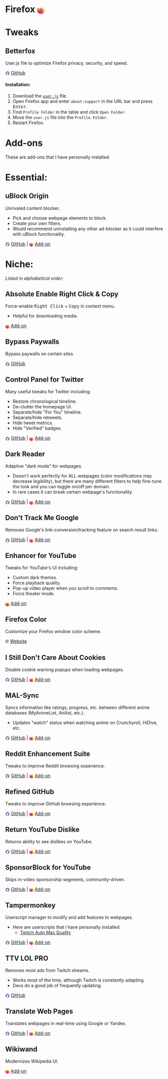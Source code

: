# Firefox <img src="img/firefox.png" style="vertical-align:middle; height:24px;">
# Tweaks
## Betterfox
User.js file to optimize Firefox privacy, security, and speed.

<img src="img/github.png" style="vertical-align:middle; height:14px"> [GitHub](https://github.com/yokoffing/Betterfox)

#### Installation:
1. Download the [`user.js`](https://github.com/yokoffing/Betterfox/blob/master/user.js) file.
2. Open Firefox app and enter `about:support` in the URL bar and press <kbd>Enter</kbd>.
3. Find `Profile Folder` in the table and click `Open Folder`.
4. Move the `user.js` file into the `Profile Folder`.
5. Restart Firefox.

# Add-ons
These are add-ons that I have personally installed.

# Essential:
## uBlock Origin
Unrivaled content blocker.
- Pick and choose webpage elements to block.
- Create your own filters.
- Would recommend uninstalling any other ad-blocker as it could interfere with uBlock functionality.

<img src="img/github.png" style="vertical-align:middle; height:14px"> [GitHub](https://github.com/gorhill/uBlock) | <img src="img/firefox.png" style="vertical-align:middle; height:14px"> [Add-on](https://addons.mozilla.org/en-US/firefox/addon/ublock-origin/)

# Niche:
<i>Listed in alphabetical order:</i>

## Absolute Enable Right Click & Copy
Force-enable <kbd>Right Click</kbd> + <kbd>Copy</kbd> in context menu.
- Helpful for downloading media.

<img src="img/firefox.png" style="vertical-align:middle; height:14px;"> [Add-on](https://addons.mozilla.org/en-US/firefox/addon/absolute-enable-right-click/)

## Bypass Paywalls
Bypass paywalls on certain sites.

<img src="img/github.png" style="vertical-align:middle; height:14px;"> [GitHub](https://github.com/iamadamdev/bypass-paywalls-chrome)

## Control Panel for Twitter
Many useful tweaks for Twitter including:
- Restore chronological timeline.
- De-clutter the homepage UI.
- Separate/hide "For You" timeline.
- Separate/hide retweets.
- Hide tweet metrics.
- Hide "Verified" badges.

<img src="img/github.png" style="vertical-align:middle; height:14px"> [GitHub](https://github.com/insin/control-panel-for-twitter) | <img src="img/firefox.png" style="vertical-align:middle; height:14px"> [Add-on](https://addons.mozilla.org/en-US/firefox/addon/control-panel-for-twitter/)

## Dark Reader
Adaptive "dark mode" for webpages.
- Doesn't work perfectly for ALL webpages (color modifications may decrease legibility), but there are many different filters to help fine-tune the look and you can toggle on/off per domain.
- In rare cases it can break certain webpage's functionality.

<img src="img/github.png" style="vertical-align:middle; height:14px"> [GitHub](https://github.com/darkreader/darkreader) | <img src="img/firefox.png" style="vertical-align:middle; height:14px"> [Add-on](https://addons.mozilla.org/firefox/addon/darkreader/)

## Don't Track Me Google
Removes Google's link-conversion/tracking feature on search result links.

<img src="img/github.png" style="vertical-align:middle; height:14px"> [GitHub](https://github.com/Rob--W/dont-track-me-google) | <img src="img/firefox.png" style="vertical-align:middle; height:14px"> [Add-on](https://addons.mozilla.org/en-US/firefox/addon/dont-track-me-google1/)

## Enhancer for YouTube
Tweaks for YouTube's UI including:
- Custom dark themes.
- Force playback quality.
- Pop-up video player when you scroll to comments.
- Force theater mode.

<img src="img/firefox.png" style="vertical-align:middle; height:14px"> [Add-on](https://addons.mozilla.org/en-US/firefox/addon/enhancer-for-youtube/)

## Firefox Color
Customize your Firefox window color scheme.

🌐 [Website](https://color.firefox.com/)

## I Still Don't Care About Cookies
Disable cookie warning popups when loading webpages.

<img src="img/github.png" style="vertical-align:middle; height:14px"> [GitHub](https://github.com/OhMyGuus/I-Still-Dont-Care-About-Cookies) | <img src="img/firefox.png" style="vertical-align:middle; height:14px"> [Add-on](https://addons.mozilla.org/en-US/firefox/addon/istilldontcareaboutcookies/)

## MAL-Sync
Syncs information like ratings, progress, etc. between different anime databases (MyAnimeList, Anilist, etc.).
- Updates "watch" status when watching anime on Crunchyroll, HiDive, etc.

<img src="img/github.png" style="vertical-align:middle; height:14px"> [GitHub](https://github.com/MALSync/MALSync) | <img src="img/firefox.png" style="vertical-align:middle; height:14px"> [Add-on](https://addons.mozilla.org/en-US/firefox/addon/mal-sync/)

## Reddit Enhancement Suite
Tweaks to improve Reddit browsing experience.

<img src="img/github.png" style="vertical-align:middle; height:14px"> [GitHub](https://github.com/honestbleeps/Reddit-Enhancement-Suite) | <img src="img/firefox.png" style="vertical-align:middle; height:14px"> [Add-on](https://addons.mozilla.org/en-US/firefox/addon/reddit-enhancement-suite/)

## Refined GitHub
Tweaks to improve GitHub browsing experience.

<img src="img/github.png" style="vertical-align:middle; height:14px"> [GitHub](https://github.com/refined-github/refined-github) | <img src="img/firefox.png" style="vertical-align:middle; height:14px"> [Add-on](https://addons.mozilla.org/en-US/firefox/addon/refined-github-/)

## Return YouTube Dislike
Returns ability to see dislikes on YouTube.

<img src="img/github.png" style="vertical-align:middle; height:14px"> [GitHub](https://github.com/Anarios/return-youtube-dislike) | <img src="img/firefox.png" style="vertical-align:middle; height:14px"> [Add-on](https://addons.mozilla.org/en-US/firefox/addon/return-youtube-dislikes/)

## SponsorBlock for YouTube
Skips in-video sponsorship segments, community-driven.

<img src="img/github.png" style="vertical-align:middle; height:14px"> [GitHub](https://github.com/ajayyy/SponsorBlock) | <img src="img/firefox.png" style="vertical-align:middle; height:14px"> [Add-on](https://addons.mozilla.org/en-US/firefox/addon/sponsorblock/)

## Tampermonkey
Userscript manager to modify and add features to webpages.
- Here are userscripts that I have personally installed:
    - [Twitch Auto Max Quality](https://github.com/nomomo/Twitch-Auto-Max-Quality)

<img src="img/github.png" style="vertical-align:middle; height:14px"> [GitHub](https://github.com/Tampermonkey/tampermonkey) | <img src="img/firefox.png" style="vertical-align:middle; height:14px"> [Add-on](https://addons.mozilla.org/en-US/firefox/addon/tampermonkey/)

## TTV LOL PRO
Removes most ads from Twitch streams.
- Works most of the time, although Twitch is constantly adapting.
- Devs do a good job of frequently updating.

<img src="img/github.png" style="vertical-align:middle; height:14px"> [GitHub](https://github.com/younesaassila/ttv-lol-pro)

## Translate Web Pages
Translates webpages in real-time using Google or Yandex.

<img src="img/github.png" style="vertical-align:middle; height:14px"> [GitHub](https://github.com/FilipePS/Traduzir-paginas-web) | <img src="img/firefox.png" style="vertical-align:middle; height:14px"> [Add-on](https://addons.mozilla.org/en-US/firefox/addon/traduzir-paginas-web/)

## Wikiwand
Modernizes Wikipedia UI.

<img src="img/firefox.png" style="vertical-align:middle; height:14px"> [Add-on](https://addons.mozilla.org/en-US/firefox/addon/wikiwand-wikipedia-modernized/)